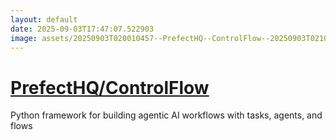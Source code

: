 ```yaml
---
layout: default
date: 2025-09-03T17:47:07.522903
image: assets/20250903T020010457--PrefectHQ--ControlFlow--20250903T021000418--cropped.png
---
```


# [PrefectHQ/ControlFlow](https://github.com/PrefectHQ/ControlFlow)

Python framework for building agentic AI workflows with tasks, agents, and flows
